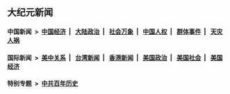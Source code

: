 ## 大纪元新闻

#### 中国新闻 &nbsp;>&nbsp; [中国经济](indexes/ncid283/README.md?08021245) &nbsp;| &nbsp; [大陆政治](indexes/ncid277/README.md?08021245) &nbsp;| &nbsp; [社会万象](indexes/ncid282/README.md?08021245) &nbsp;| &nbsp; [中国人权](indexes/ncid278/README.md?08021245) &nbsp;| &nbsp; [群体事件](indexes/ncid279/README.md?08021245) &nbsp;| &nbsp; [天灾人祸](indexes/ncid280/README.md?08021245)

#### 国际新闻 &nbsp;>&nbsp; [美中关系](indexes/nf1412576/README.md?08021245) &nbsp;| &nbsp; [台湾新闻](indexes/ncid1349361/README.md?08021245) &nbsp;| &nbsp; [香港新闻](indexes/ncid1349362/README.md?08021245) &nbsp;| &nbsp; [美国政治](indexes/ncid1078159/README.md?08021245) &nbsp;| &nbsp; [美国社会](indexes/ncid1078160/README.md?08021245) &nbsp;| &nbsp; [美国经济](indexes/ncid1078158/README.md?08021245)

#### 特别专题 &nbsp;>&nbsp; [中共百年历史](https://github.com/epoch-news/epoch-special/blob/master/README.md?08021245)  
